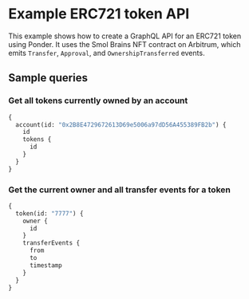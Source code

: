 # Example ERC721 token API

This example shows how to create a GraphQL API for an ERC721 token using Ponder. It uses the Smol Brains NFT contract on Arbitrum, which emits `Transfer`, `Approval`, and `OwnershipTransferred` events.

## Sample queries

### Get all tokens currently owned by an account

```graphql
{
  account(id: "0x2B8E4729672613D69e5006a97dD56A455389FB2b") {
    id
    tokens {
      id
    }
  }
}
```

### Get the current owner and all transfer events for a token

```graphql
{
  token(id: "7777") {
    owner {
      id
    }
    transferEvents {
      from
      to
      timestamp
    }
  }
}
```
